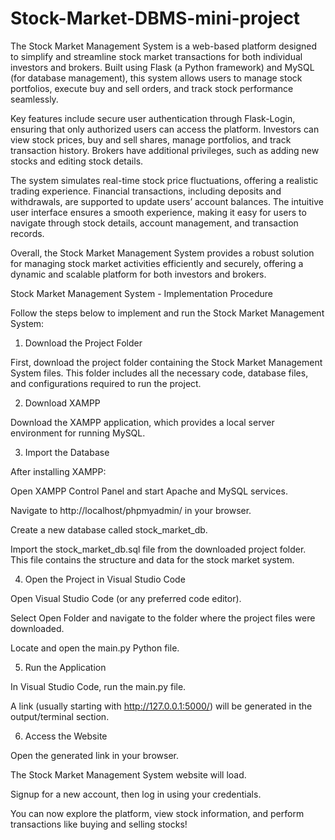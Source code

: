 # Stock-Market-DBMS-mini-project

The Stock Market Management System is a web-based platform designed to simplify and streamline stock market transactions for both individual investors and brokers. Built using Flask (a Python framework) and MySQL (for database management), this system allows users to manage stock portfolios, execute buy and sell orders, and track stock performance seamlessly.

Key features include secure user authentication through Flask-Login, ensuring that only authorized users can access the platform. Investors can view stock prices, buy and sell shares, manage portfolios, and track transaction history. Brokers have additional privileges, such as adding new stocks and editing stock details.

The system simulates real-time stock price fluctuations, offering a realistic trading experience. Financial transactions, including deposits and withdrawals, are supported to update users’ account balances. The intuitive user interface ensures a smooth experience, making it easy for users to navigate through stock details, account management, and transaction records.

Overall, the Stock Market Management System provides a robust solution for managing stock market activities efficiently and securely, offering a dynamic and scalable platform for both investors and brokers.

Stock Market Management System - Implementation Procedure

Follow the steps below to implement and run the Stock Market Management System:


1. Download the Project Folder

First, download the project folder containing the Stock Market Management System files. This folder includes all the necessary code, database files, and configurations required to run the project.


2. Download XAMPP

Download the XAMPP application, which provides a local server environment for running MySQL.

3. Import the Database

After installing XAMPP:


Open XAMPP Control Panel and start Apache and MySQL services.

Navigate to http://localhost/phpmyadmin/ in your browser.

Create a new database called stock_market_db.

Import the stock_market_db.sql file from the downloaded project folder. This file contains the structure and data for the stock market system.

4. Open the Project in Visual Studio Code

Open Visual Studio Code (or any preferred code editor).

Select Open Folder and navigate to the folder where the project files were downloaded.

Locate and open the main.py Python file.

5. Run the Application

In Visual Studio Code, run the main.py file.

A link (usually starting with http://127.0.0.1:5000/) will be generated in the output/terminal section.

6. Access the Website

Open the generated link in your browser.

The Stock Market Management System website will load.

Signup for a new account, then log in using your credentials.

You can now explore the platform, view stock information, and perform transactions like buying and selling stocks!





